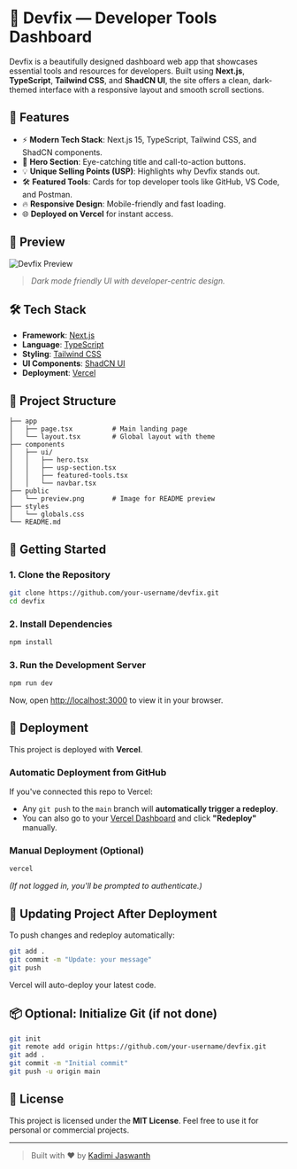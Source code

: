 # 🧰 Devfix — Developer Tools Dashboard

Devfix is a beautifully designed dashboard web app that showcases essential tools and resources for developers. Built using **Next.js**, **TypeScript**, **Tailwind CSS**, and **ShadCN UI**, the site offers a clean, dark-themed interface with a responsive layout and smooth scroll sections.

## 🚀 Features

- ⚡ **Modern Tech Stack**: Next.js 15, TypeScript, Tailwind CSS, and ShadCN components.
- 🎯 **Hero Section**: Eye-catching title and call-to-action buttons.
- 💡 **Unique Selling Points (USP)**: Highlights why Devfix stands out.
- 🛠️ **Featured Tools**: Cards for top developer tools like GitHub, VS Code, and Postman.
- 🔥 **Responsive Design**: Mobile-friendly and fast loading.
- 🌐 **Deployed on Vercel** for instant access.

## 📸 Preview

![Devfix Preview](./public/preview.png)  
> _Dark mode friendly UI with developer-centric design._

## 🛠️ Tech Stack

- **Framework**: [Next.js](https://nextjs.org/)
- **Language**: [TypeScript](https://www.typescriptlang.org/)
- **Styling**: [Tailwind CSS](https://tailwindcss.com/)
- **UI Components**: [ShadCN UI](https://ui.shadcn.dev/)
- **Deployment**: [Vercel](https://vercel.com)

## 📁 Project Structure

```
├── app
│   ├── page.tsx          # Main landing page
│   └── layout.tsx        # Global layout with theme
├── components
│   ├── ui/
│   │   ├── hero.tsx
│   │   ├── usp-section.tsx
│   │   ├── featured-tools.tsx
│   │   └── navbar.tsx
├── public
│   └── preview.png       # Image for README preview
├── styles
│   └── globals.css
└── README.md
```

## 🧪 Getting Started

### 1. Clone the Repository

```bash
git clone https://github.com/your-username/devfix.git
cd devfix
```

### 2. Install Dependencies

```bash
npm install
```

### 3. Run the Development Server

```bash
npm run dev
```

Now, open [http://localhost:3000](http://localhost:3000) to view it in your browser.

## 🚀 Deployment

This project is deployed with **Vercel**.

### Automatic Deployment from GitHub

If you've connected this repo to Vercel:

- Any `git push` to the `main` branch will **automatically trigger a redeploy**.
- You can also go to your [Vercel Dashboard](https://vercel.com/dashboard) and click **"Redeploy"** manually.

### Manual Deployment (Optional)

```bash
vercel
```

_(If not logged in, you'll be prompted to authenticate.)_

## 🔄 Updating Project After Deployment

To push changes and redeploy automatically:

```bash
git add .
git commit -m "Update: your message"
git push
```

Vercel will auto-deploy your latest code.

## 📦 Optional: Initialize Git (if not done)

```bash
git init
git remote add origin https://github.com/your-username/devfix.git
git add .
git commit -m "Initial commit"
git push -u origin main
```

## 📃 License

This project is licensed under the **MIT License**. Feel free to use it for personal or commercial projects.

---

> Built with ❤️ by [Kadimi Jaswanth](https://github.com/KadimiJaswanth)
